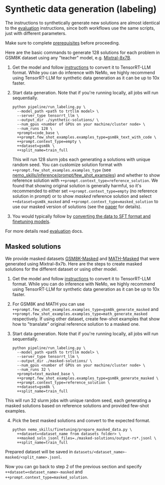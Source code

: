 # Synthetic data generation (labeling)

The instructions to synthetically generate new solutions are almost identical to the
[evaluation](/docs/evaluation.md) instructions, since both workflows use the same
scripts, just with different parameters.

Make sure to complete [prerequisites](/docs/prerequisites.md) before proceeding.

Here are the basic commands to generate 128 solutions for each problem in GSM8K dataset using
any "teacher" model, e.g. [Mixtral-8x7B](https://huggingface.co/mistralai/Mixtral-8x7B-v0.1).

1. Get the model and follow [instructions](/docs/checkpoint-conversion.md#huggingface-to-tensorrt-llm)
   to convert it to TensorRT-LLM format. While you can do inference with NeMo, we highly
   recommend using TensorRT-LLM for synthetic data generation as it can be up to 10x faster.

2. Start data generation. Note that if you're running locally, all jobs will run sequentially.

   ```
   python pipeline/run_labeling.py \
     --model_path <path to trtllm model> \
     --server_type tensorrt_llm \
     --output_dir ./synthetic-solutions/ \
     --num_gpus <number of GPUs on your machine/cluster node> \
     --num_runs 128 \
     +prompt=code_base \
     ++prompt.few_shot_examples.examples_type=gsm8k_text_with_code \
     ++prompt.context_type=empty \
     ++dataset=gsm8k \
     ++split_name=train_full
   ```

   This will run 128 slurm jobs each generating a solutions with unique random seed. You can customize solution
   format with `++prompt.few_shot_examples.examples_type` (see [nemo_skills/inference/prompt/few_shot_examples](nemo_skills/inference/prompt/few_shot_examples)) and whether to show reference solution with `++prompt.context_type=reference_solution`. We found
   that showing original solution is generally harmful, so it's recommended to either set `++prompt.context_type=empty` (no
   reference solution in prompt) or to show *masked* reference solution and select `++dataset=gsm8k_masked` and `++prompt.context_type=masked_solution` to use our
   masked version of solutions (see the [paper](TODO) for details).

3. You would typically follow by [converting the data to SFT format and finetuning models](/docs/finetuning.md).

For more details read [evaluation](/docs/evaluation.md) docs.

## Masked solutions

We provide masked datasets [GSM8K-Masked](https://huggingface.co/datasets/nvidia/OpenMath-GSM8K-masked) and
[MATH-Masked](https://huggingface.co/datasets/nvidia/OpenMath-MATH-masked) that were generated using Mixtral-8x7b.
Here are the steps to create masked solutions for the different dataset or using other model.

1. Get the model and follow [instructions](/docs/checkpoint-conversion.md#huggingface-to-tensorrt-llm)
   to convert it to TensorRT-LLM format. While you can do inference with NeMo, we highly
   recommend using TensorRT-LLM for synthetic data generation as it can be up to 10x faster.

2. For GSM8K and MATH you can use `++prompt.few_shot_examples.examples_type=gsm8k_generate_masked` and `++prompt.few_shot_examples.examples_type=math_generate_masked` respectively.
   If using other dataset, create few-shot examples that show how to "translate" original reference solution to a masked one.

3. Start data generation. Note that if you're running locally, all jobs will run sequentially.

   ```
   python pipeline/run_labeling.py \
     --model_path <path to trtllm model> \
     --server_type tensorrt_llm \
     --output_dir ./masked-solutions/ \
     --num_gpus <number of GPUs on your machine/cluster node> \
     --num_runs 32 \
     +prompt=text_masked_base \
     ++prompt.few_shot_examples.examples_type=gsm8k_generate_masked \
     ++prompt.context_type=reference_solution \
     ++dataset=gsm8k \
     ++split_name=train_full
   ```

This will run 32 slurm jobs with unique random seed, each generating a masked solutions based on reference solutions
and provided few-shot examples.

4. Pick the best masked solutions and convert to the expected format.

   ```
   python nemo_skills/finetuning/prepare_masked_data.py \
     ++dataset=<dataset_name from datasets folder> \
     ++masked_soln_jsonl_files=./masked-solutions/output-rs*.jsonl \
     ++split_name=train_full
   ```

Prepared dataset will be saved in `datasets/<dataset_name>-masked/<split_name>.jsonl`.

Now you can go back to step 2 of the previous section and specify `++dataset=<dataset_name>-masked` and
`++prompt.context_type=masked_solution`.